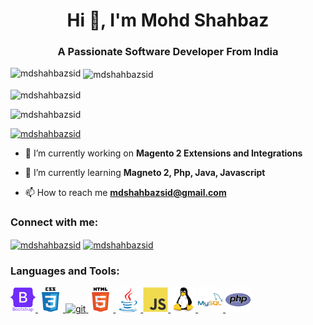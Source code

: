 <h1 align="center">Hi 👋, I'm Mohd Shahbaz</h1>
<h3 align="center">A Passionate Software Developer From India</h3>

<p><img align="left" src="https://github-readme-stats.vercel.app/api/top-langs?username=mdshahbazsid&show_icons=true&locale=en&layout=compact" alt="mdshahbazsid" /></p>

<p>&nbsp;<img align="center" src="https://github-readme-stats.vercel.app/api?username=mdshahbazsid&show_icons=true&locale=en" alt="mdshahbazsid" /></p>

<p><img align="center" src="https://github-readme-streak-stats.herokuapp.com/?user=mdshahbazsid&" alt="mdshahbazsid" /></p>

<p align="left"> <img src="https://komarev.com/ghpvc/?username=mdshahbazsid&label=Profile%20views&color=0e75b6&style=flat" alt="mdshahbazsid" /> </p>

<p align="left"> <a href="https://github.com/ryo-ma/github-profile-trophy"><img src="https://github-profile-trophy.vercel.app/?username=mdshahbazsid" alt="mdshahbazsid" /></a> </p>

- 🔭 I’m currently working on **Magento 2 Extensions and Integrations**

- 🌱 I’m currently learning **Magneto 2, Php, Java, Javascript**

- 📫 How to reach me **mdshahbazsid@gmail.com**

<h3 align="left">Connect with me:</h3>
<p align="left">
<a href="https://twitter.com/mdshahbazsid" target="blank"><img align="center" src="https://cdn.jsdelivr.net/npm/simple-icons@3.0.1/icons/twitter.svg" alt="mdshahbazsid" height="30" width="40" /></a>
<a href="https://linkedin.com/in/mdshahbazsid" target="blank"><img align="center" src="https://cdn.jsdelivr.net/npm/simple-icons@3.0.1/icons/linkedin.svg" alt="mdshahbazsid" height="30" width="40" /></a>
</p>

<h3 align="left">Languages and Tools:</h3>
<p align="left"> <a href="https://getbootstrap.com" target="_blank"> <img src="https://raw.githubusercontent.com/devicons/devicon/master/icons/bootstrap/bootstrap-plain-wordmark.svg" alt="bootstrap" width="40" height="40"/> </a> <a href="https://www.w3schools.com/css/" target="_blank"> <img src="https://raw.githubusercontent.com/devicons/devicon/master/icons/css3/css3-original-wordmark.svg" alt="css3" width="40" height="40"/> </a> <a href="https://git-scm.com/" target="_blank"> <img src="https://www.vectorlogo.zone/logos/git-scm/git-scm-icon.svg" alt="git" width="40" height="40"/> </a> <a href="https://www.w3.org/html/" target="_blank"> <img src="https://raw.githubusercontent.com/devicons/devicon/master/icons/html5/html5-original-wordmark.svg" alt="html5" width="40" height="40"/> </a> <a href="https://www.java.com" target="_blank"> <img src="https://raw.githubusercontent.com/devicons/devicon/master/icons/java/java-original.svg" alt="java" width="40" height="40"/> </a> <a href="https://developer.mozilla.org/en-US/docs/Web/JavaScript" target="_blank"> <img src="https://raw.githubusercontent.com/devicons/devicon/master/icons/javascript/javascript-original.svg" alt="javascript" width="40" height="40"/> </a> <a href="https://www.linux.org/" target="_blank"> <img src="https://raw.githubusercontent.com/devicons/devicon/master/icons/linux/linux-original.svg" alt="linux" width="40" height="40"/> </a> <a href="https://www.mysql.com/" target="_blank"> <img src="https://raw.githubusercontent.com/devicons/devicon/master/icons/mysql/mysql-original-wordmark.svg" alt="mysql" width="40" height="40"/> </a> <a href="https://www.php.net" target="_blank"> <img src="https://raw.githubusercontent.com/devicons/devicon/master/icons/php/php-original.svg" alt="php" width="40" height="40"/> </a> </p>
